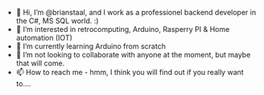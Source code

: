 - 👋 Hi, I’m @brianstaal, and I work as a professionel backend developer in the C#, MS SQL world. :)
- 👀 I’m interested in retrocomputing, Arduino, Rasperry PI & Home automation (IOT)
- 🌱 I’m currently learning Arduino from scratch
- 💞️ I’m not looking to collaborate with anyone at the moment, but maybe that will come.
- 📫 How to reach me - hmm, I think you will find out if you really want to....

<!---
brianstaal/brianstaal is a ✨ special ✨ repository because its `README.md` (this file) appears on your GitHub profile.
You can click the Preview link to take a look at your changes.
--->
